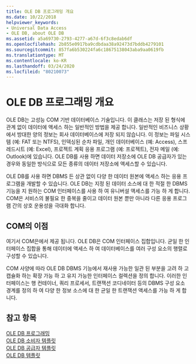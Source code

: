 ```yaml
---
title: OLE DB 프로그래밍 개요
ms.date: 10/22/2018
helpviewer_keywords:
- Universal Data Access
- OLE DB, about OLE DB
ms.assetid: a5a69730-2793-4277-a67d-6f3c8edab6df
ms.openlocfilehash: 2b855e0917ba9cdbdaa38a92473d7bddb4279101
ms.sourcegitcommit: 857fa6b530224fa6c18675138043aba9aa0619fb
ms.translationtype: MT
ms.contentlocale: ko-KR
ms.lasthandoff: 03/24/2020
ms.locfileid: "80210073"
---
```

# <a name="ole-db-programming-overview"></a>OLE DB 프로그래밍 개요

OLE DB는 고성능 COM 기반 데이터베이스 기술입니다. 이 클래스는 저장 된 형식에 관계 없이 데이터에 액세스 하는 일반적인 방법을 제공 합니다. 일반적인 비즈니스 상황에서 방대한 양의 정보는 회사 데이터베이스에 저장 되지 않습니다. 이 정보는 파일 시스템 (예: FAT 또는 NTFS), 인덱싱된 순차 파일, 개인 데이터베이스 (예: Access), 스프레드시트 (예: Excel), 프로젝트 계획 응용 프로그램 (예: 프로젝트), 전자 메일 (예: Outlook)에 있습니다. OLE DB를 사용 하면 데이터 저장소에 OLE DB 공급자가 있는 경우와 동일한 방식으로 모든 종류의 데이터 저장소에 액세스할 수 있습니다.

OLE DB를 사용 하면 DBMS 든 상관 없이 다양 한 데이터 원본에 액세스 하는 응용 프로그램을 개발할 수 있습니다. OLE DB는 지정 된 데이터 소스에 대 한 적절 한 DBMS 기능을 지 원하는 COM 인터페이스를 사용 하 여 유니버설 액세스를 가능 하 게 합니다. COM은 서비스의 불필요 한 중복을 줄이고 데이터 원본 뿐만 아니라 다른 응용 프로그램 간의 상호 운용성을 극대화 합니다.

## <a name="benefits-of-com"></a>COM의 이점

여기서 COM은에서 제공 됩니다. OLE DB은 COM 인터페이스 집합입니다. 균일 한 인터페이스 집합을 통해 데이터에 액세스 하 여 데이터베이스를 여러 구성 요소의 행렬로 구성할 수 있습니다.

COM 사양에 따라 OLE DB DBMS 기능에서 재사용 가능한 일관 된 부분을 고려 하 고 캡슐화 하는 확장 가능 하 고 유지 가능한 인터페이스 컬렉션을 정의 합니다. 이러한 인터페이스는 행 컨테이너, 쿼리 프로세서, 트랜잭션 코디네이터 등의 DBMS 구성 요소 경계를 정의 하 여 다양 한 정보 소스에 대 한 균일 한 트랜잭션 액세스를 가능 하 게 합니다.

## <a name="see-also"></a>참고 항목

[OLE DB 프로그래밍](../../data/oledb/ole-db-programming.md)<br/>
[OLE DB 소비자 템플릿](../../data/oledb/ole-db-consumer-templates-cpp.md)<br/>
[OLE DB 공급자 템플릿](../../data/oledb/ole-db-provider-templates-cpp.md)<br/>
[OLE DB 템플릿](../../data/oledb/ole-db-templates.md)
